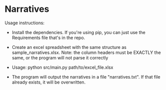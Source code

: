 Narratives
==========
Usage instructions:

* Install the dependencies.  If you're using pip, you can just use the Requirements file that's in the repo.

* Create an excel spreadsheet with the same structure as sample_narratives.xlsx.  Note: the column headers must be EXACTLY the same, or the program will not parse it correctly

* Usage: python src/main.py path/to/excel_file.xlsx

* The program will output the narratives in a file "narratives.txt".  If that file already exists, it will be overwritten.